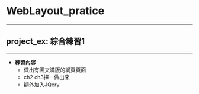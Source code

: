 # WebLayout_pratice

***
## project_ex: 綜合練習1
***



* **練習內容**
  * 做出有圖文滿版的網頁頁面
  * ch2 ch3擇一做出來
  * 額外加入JQery
